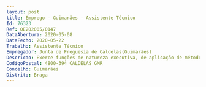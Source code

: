 ```yaml
--- 
layout: post
title: Emprego - Guimarães - Assistente Técnico
Id: 76323
Ref: OE202005/0147
DataAbertura: 2020-05-08
DataFecho: 2020-05-22
Trabalho: Assistente Técnico
Empregador: Junta de Freguesia de Caldelas(Guimarães)
Descricao: Exerce funções de natureza executiva, de aplicação de métodos e processos, com base em diretivas definidas e instruções gerais, de grau médio de complexidade, nas áreas de atuação da freguesia, nomeadamente, expediente, arquivo, secretaria, contabilidade, recursos humanos, aprovisionamento e economato e atendimento ao cliente
CodigoPostal: 4800-394 CALDELAS GMR
Concelho: Guimarães
Distrito: Braga
--- 
```

